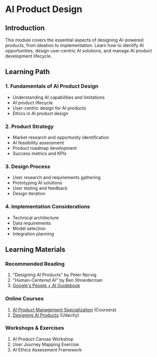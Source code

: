 # AI Product Design

## Introduction
This module covers the essential aspects of designing AI-powered products, from ideation to implementation. Learn how to identify AI opportunities, design user-centric AI solutions, and manage AI product development lifecycle.

## Learning Path

### 1. Fundamentals of AI Product Design
- Understanding AI capabilities and limitations
- AI product lifecycle
- User-centric design for AI products
- Ethics in AI product design

### 2. Product Strategy
- Market research and opportunity identification
- AI feasibility assessment
- Product roadmap development
- Success metrics and KPIs

### 3. Design Process
- User research and requirements gathering
- Prototyping AI solutions
- User testing and feedback
- Design iteration

### 4. Implementation Considerations
- Technical architecture
- Data requirements
- Model selection
- Integration planning

## Learning Materials

### Recommended Reading
1. "Designing AI Products" by Peter Norvig
2. "Human-Centered AI" by Ben Shneiderman
3. [Google's People + AI Guidebook](https://pair.withgoogle.com/)

### Online Courses
1. [AI Product Management Specialization](https://www.coursera.org/specializations/ai-product-management-duke) (Coursera)
2. [Designing AI Products](https://www.udacity.com/course/ai-product-manager-nanodegree--nd088) (Udacity)

### Workshops & Exercises
1. AI Product Canvas Workshop
2. User Journey Mapping Exercise
3. AI Ethics Assessment Framework
